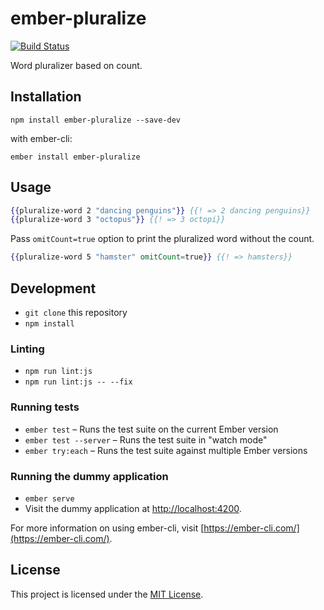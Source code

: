 # ember-pluralize
[![Build
Status](https://travis-ci.org/rsocci/ember-pluralize.svg?branch=master)](https://travis-ci.org/rsocci/ember-pluralize)

Word pluralizer based on count.

Installation
------------------------------------------------------------------------------

`npm install ember-pluralize --save-dev`

with ember-cli:

`ember install ember-pluralize`

## Usage

```hbs
{{pluralize-word 2 "dancing penguins"}} {{! => 2 dancing penguins}}
{{pluralize-word 3 "octopus"}} {{! => 3 octopi}}
```

Pass `omitCount=true` option to print the pluralized word without the
count.

```hbs
{{pluralize-word 5 "hamster" omitCount=true}} {{! => hamsters}}
```

## Development
* `git clone` this repository
* `npm install`

### Linting

* `npm run lint:js`
* `npm run lint:js -- --fix`

### Running tests

* `ember test` – Runs the test suite on the current Ember version
* `ember test --server` – Runs the test suite in "watch mode"
* `ember try:each` – Runs the test suite against multiple Ember versions

### Running the dummy application

* `ember serve`
* Visit the dummy application at [http://localhost:4200](http://localhost:4200).

For more information on using ember-cli, visit [https://ember-cli.com/](https://ember-cli.com/).

License
------------------------------------------------------------------------------

This project is licensed under the [MIT License](LICENSE.md).
